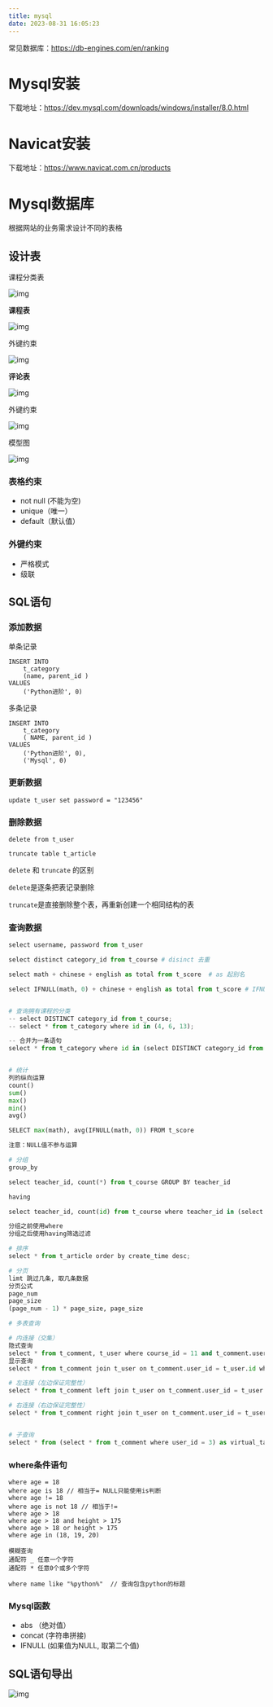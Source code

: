 ```yaml
---
title: mysql
date: 2023-08-31 16:05:23
---
```


常见数据库：https://db-engines.com/en/ranking



# Mysql安装



下载地址：https://dev.mysql.com/downloads/windows/installer/8.0.html



# Navicat安装



下载地址：https://www.navicat.com.cn/products



# Mysql数据库



根据网站的业务需求设计不同的表格



## 设计表



课程分类表

![img](https://cdn.nlark.com/yuque/0/2021/png/21471868/1626928000724-3e089566-7de4-4755-8bc0-6122da453f5e.png)

**课程表**

![img](https://cdn.nlark.com/yuque/0/2021/png/21471868/1626927845814-6719f5ab-f1a7-4dec-81f7-5c6b98ff3a46.png)

外键约束

![img](https://cdn.nlark.com/yuque/0/2021/png/21471868/1626929436321-8f3f84d9-7cc3-4c20-97a8-2cc270bf94d0.png)



**评论表**

![img](https://cdn.nlark.com/yuque/0/2021/png/21471868/1626947684194-96d92d6c-8a05-47e8-b76f-fafd7398f1b8.png)

外键约束

![img](https://cdn.nlark.com/yuque/0/2021/png/21471868/1626947654761-3d1e1aff-3b31-4e53-8005-e94c071100e7.png)



模型图

![img](https://cdn.nlark.com/yuque/0/2021/png/21471868/1626948048529-b5091217-eebc-4c9c-adb6-bd8ea9cc725e.png)

### 表格约束



- not null (不能为空)
- unique（唯一）
- default（默认值）



### 外键约束



- 严格模式
- 级联



## SQL语句



### 添加数据



单条记录

```plain
INSERT INTO 
	t_category 
	(name, parent_id )
VALUES
	('Python进阶', 0)
```

多条记录

```plain
INSERT INTO 
	t_category 
	( NAME, parent_id )
VALUES
	('Python进阶', 0),
	('Mysql', 0)
```

### 更新数据

```plain
update t_user set password = "123456"
```

### 删除数据

```plain
delete from t_user

truncate table t_article 
```

`delete` 和 `truncate` 的区别



`delete`是逐条把表记录删除



`truncate`是直接删除整个表，再重新创建一个相同结构的表



### 查询数据

```python
select username, password from t_user

select distinct category_id from t_course # disinct 去重

select math + chinese + english as total from t_score  # as 起别名

select IFNULL(math, 0) + chinese + english as total from t_score # IFNULL函数


# 查询拥有课程的分类
-- select DISTINCT category_id from t_course;
-- select * from t_category where id in (4, 6, 13);

-- 合并为一条语句
select * from t_category where id in (select DISTINCT category_id from t_course)


# 统计
列的纵向运算
count()
sum()
max()
min()
avg()

SELECT max(math), avg(IFNULL(math, 0)) FROM t_score

注意：NULL值不参与运算

# 分组
group_by

select teacher_id, count(*) from t_course GROUP BY teacher_id

having

select teacher_id, count(id) from t_course where teacher_id in (select id from t_teacher where is_start=1) GROUP BY teacher_id having count(id)>=2

分组之前使用where
分组之后使用having筛选过滤

# 排序
select * from t_article order by create_time desc;

# 分页
limt 跳过几条, 取几条数据
分页公式
page_num
page_size
(page_num - 1) * page_size, page_size

# 多表查询

# 内连接（交集）
隐式查询
select * from t_comment, t_user where course_id = 11 and t_comment.user_id = t_user.id;
显示查询
select * from t_comment join t_user on t_comment.user_id = t_user.id where course_id=11;

# 左连接（左边保证完整性）
select * from t_comment left join t_user on t_comment.user_id = t_user.id;

# 右连接（右边保证完整性）
select * from t_comment right join t_user on t_comment.user_id = t_user.id;


# 子查询
select * from (select * from t_comment where user_id = 3) as virtual_table where course_id = 11;
```

### where条件语句

```plain
where age = 18
where age is 18 // 相当于= NULL只能使用is判断
where age != 18
where age is not 18 // 相当于!=
where age > 18
where age > 18 and height > 175
where age > 18 or height > 175
where age in (18, 19, 20)

模糊查询
通配符 _ 任意一个字符
通配符 * 任意0个或多个字符

where name like "%python%"  // 查询包含python的标题
```

### Mysql函数



- abs （绝对值）
- concat (字符串拼接)
- IFNULL (如果值为NULL, 取第二个值)



## SQL语句导出

![img](https://cdn.nlark.com/yuque/0/2021/png/21471868/1627010077145-acd65a50-830d-4dda-967e-ee23185c10e1.png)
